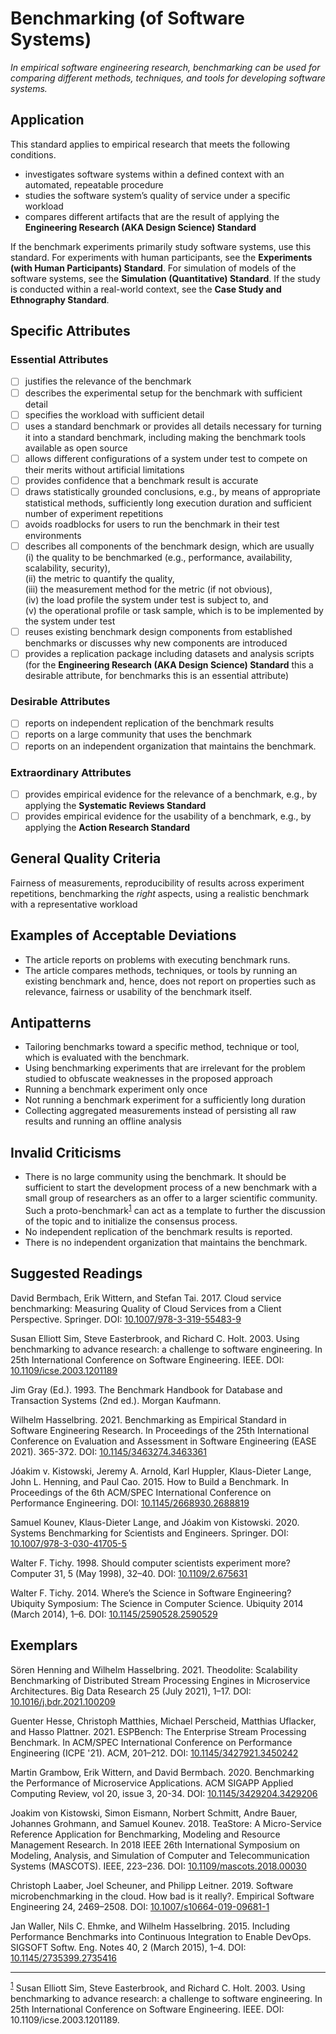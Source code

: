 # Benchmarking (of Software Systems)
<standard name="Benchmarking (of Software Systems)">

*In empirical software engineering research, benchmarking can be used for comparing different methods, techniques, and tools for developing software systems.*

## Application 

This standard applies to empirical research that meets the following conditions.

-   investigates software systems within a defined context with an automated, repeatable procedure
-   studies the software system’s quality of service under a specific workload
-   compares different artifacts that are the result of applying the **Engineering Research (AKA Design Science) Standard**

If the benchmark experiments primarily study software systems, use this standard. 
For experiments with human participants, see the **Experiments (with Human Participants) Standard**.
For simulation of models of the software systems, see the **Simulation (Quantitative) Standard**.
If the study is conducted within a real-world context, see the **Case Study and Ethnography Standard**.


## Specific Attributes
### Essential Attributes
<checklist name="Essential">

- [ ]   justifies the relevance of the benchmark
- [ ]   describes the experimental setup for the benchmark with sufficient detail
- [ ]   specifies the workload with sufficient detail
- [ ]   uses a standard benchmark or provides all details necessary for turning it into a standard benchmark, including making the benchmark tools available as open source
- [ ]   allows different configurations of a system under test to compete on their merits without artificial limitations
- [ ]   provides confidence that a benchmark result is accurate
- [ ]   draws statistically grounded conclusions, e.g., by means of appropriate statistical methods, sufficiently long execution duration and sufficient number of experiment repetitions
- [ ]   avoids roadblocks for users to run the benchmark in their test environments
- [ ]   describes all components of the benchmark design, which are usually    
        (i)   the quality to be benchmarked (e.g., performance, availability, scalability, security),  
        (ii)  the metric to quantify the quality,   
        (iii) the measurement method for the metric (if not obvious),   
        (iv)  the load profile the system under test is subject to, and   
        (v)   the operational profile or task sample, which is to be implemented by the system under test
- [ ]   reuses existing benchmark design components from established benchmarks or discusses why new components are introduced
- [ ]   provides a replication package including datasets and analysis scripts (for the **Engineering Research (AKA Design Science) Standard** this a desirable attribute, for benchmarks this is an essential attribute)

</checklist>
    
### Desirable Attributes
<checklist name="Desirable">
    
- [ ]	reports on independent replication of the benchmark results
- [ ]	reports on a large community that uses the benchmark
- [ ]	reports on an independent organization that maintains the benchmark.

</checklist>
    
### Extraordinary Attributes
<checklist name="Extraordinary">

- [ ] provides empirical evidence for the relevance of a benchmark, e.g., by applying the **Systematic Reviews Standard**
- [ ] provides empirical evidence for the usability of a benchmark, e.g., by applying the **Action Research Standard**

</checklist>
     
## General Quality Criteria 

Fairness of measurements, reproducibility of results across experiment repetitions, benchmarking the *right* aspects, using a realistic benchmark with a representative workload

## Examples of Acceptable Deviations 

-   The article reports on problems with executing benchmark runs.
-   The article compares methods, techniques, or tools by running an existing benchmark and, hence, does not report on properties such as relevance, fairness or usability of the benchmark itself.

## Antipatterns 

-   Tailoring benchmarks toward a specific method, technique or tool, which is evaluated with the benchmark.
-   Using benchmarking experiments that are irrelevant for the problem studied to obfuscate weaknesses in the proposed approach
-   Running a benchmark experiment only once
-   Not running a benchmark experiment for a sufficiently long duration
-   Collecting aggregated measurements instead of persisting all raw results and running an offline analysis

## Invalid Criticisms 

-   There is no large community using the benchmark. It should be sufficient to start the development process of a new benchmark with a small group of researchers as an offer to a larger scientific community. Such a proto-benchmark<footnote><sup>[1](#myfootnote1)</sup> can act as a template to further the discussion of the topic and to initialize the consensus process.
-   No independent replication of the benchmark results is reported.
-   There is no independent organization that maintains the benchmark.

## Suggested Readings

David Bermbach, Erik Wittern, and Stefan Tai. 2017. Cloud service benchmarking: Measuring Quality of Cloud Services from a Client Perspective. Springer. DOI: [10.1007/978-3-319-55483-9](https://doi.org/10.1007/978-3-319-55483-9)

Susan Elliott Sim, Steve Easterbrook, and Richard C. Holt. 2003. Using benchmarking to advance research: a challenge to software engineering. In 25th International Conference on Software Engineering. IEEE. DOI: [10.1109/icse.2003.1201189](https://doi.org/10.1109/icse.2003.1201189)

Jim Gray (Ed.). 1993. The Benchmark Handbook for Database and Transaction Systems (2nd ed.). Morgan Kaufmann.

Wilhelm Hasselbring. 2021. Benchmarking as Empirical Standard in Software Engineering Research. In Proceedings of the 25th International Conference on Evaluation and Assessment in Software Engineering (EASE 2021). 365-372. DOI: [10.1145/3463274.3463361](https://doi.org/10.1145/3463274.3463361)

Jóakim v. Kistowski, Jeremy A. Arnold, Karl Huppler, Klaus-Dieter Lange, John L. Henning, and Paul Cao. 2015. How to Build a Benchmark. In Proceedings of the 6th ACM/SPEC International Conference on Performance Engineering. DOI: [10.1145/2668930.2688819](https://doi.org/10.1145/2668930.2688819)

Samuel Kounev, Klaus-Dieter Lange, and Jóakim von Kistowski. 2020. Systems Benchmarking for Scientists and Engineers. Springer. DOI: [10.1007/978-3-030-41705-5](https://doi.org/10.1007/978-3-030-41705-5)

Walter F. Tichy. 1998. Should computer scientists experiment more? Computer 31, 5 (May 1998), 32–40. DOI: [10.1109/2.675631](https://doi.org/10.1109/2.675631)

Walter F. Tichy. 2014. Where’s the Science in Software Engineering? Ubiquity Symposium: The Science in Computer Science. Ubiquity 2014 (March 2014), 1–6.  DOI: [10.1145/2590528.2590529](https://doi.org/10.1145/2590528.2590529)


## Exemplars

Sören Henning and Wilhelm Hasselbring. 2021. Theodolite: Scalability Benchmarking
of Distributed Stream Processing Engines in Microservice Architectures.
Big Data Research 25 (July 2021), 1–17. DOI: [10.1016/j.bdr.2021.100209](https://doi.org/10.1016/j.bdr.2021.100209)

Guenter Hesse, Christoph Matthies, Michael Perscheid, Matthias Uflacker, and Hasso Plattner. 2021. ESPBench: The Enterprise Stream Processing Benchmark. In ACM/SPEC International Conference on Performance Engineering (ICPE '21). ACM, 201–212. DOI: [10.1145/3427921.3450242](https://doi.org/10.1145/3427921.3450242)

Martin Grambow, Erik Wittern, and David Bermbach. 2020. Benchmarking the Performance of Microservice Applications. ACM SIGAPP Applied Computing Review, vol 20, issue 3, 20-34. DOI: [10.1145/3429204.3429206](https://doi.org/10.1145/3429204.3429206)
    
Joakim von Kistowski, Simon Eismann, Norbert Schmitt, Andre Bauer, Johannes Grohmann, and Samuel Kounev. 2018. TeaStore: A Micro-Service Reference Application for Benchmarking, Modeling and Resource Management Research. In 2018 IEEE 26th International Symposium on Modeling, Analysis, and Simulation of Computer and Telecommunication Systems (MASCOTS). IEEE, 223–236. DOI: [10.1109/mascots.2018.00030](https://doi.org/10.1109/mascots.2018.00030)

Christoph Laaber, Joel Scheuner, and Philipp Leitner. 2019. Software microbenchmarking in the cloud. How bad is it really?. Empirical Software Engineering 24, 2469–2508. DOI: [10.1007/s10664-019-09681-1](https://doi.org/10.1007/s10664-019-09681-1)

Jan Waller, Nils C. Ehmke, and Wilhelm Hasselbring. 2015. Including Performance Benchmarks into Continuous Integration to Enable DevOps. SIGSOFT Softw. Eng. Notes 40, 2 (March 2015), 1–4. DOI: [10.1145/2735399.2735416](https://doi.org/10.1145/2735399.2735416)

---

<footnote><sup>[1](#myfootnote1)</sup> Susan Elliott Sim, Steve Easterbrook, and Richard C. Holt. 2003. Using benchmarking to advance research: a challenge to software engineering. In 25th International Conference on Software Engineering. IEEE. DOI: 10.1109/icse.2003.1201189.</footnote><br>

</standard>
